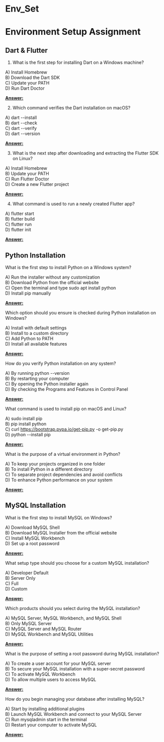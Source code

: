 # Env_Set

# Environment Setup Assignment

## Dart & Flutter

1. What is the first step for installing Dart on a Windows machine?

A) Install Homebrew\
B) Download the Dart SDK\
C) Update your PATH\
D) Run Dart Doctor

<ins>**Answer:**</ins>

2. Which command verifies the Dart installation on macOS?

A) dart --install\
B) dart --check\
C) dart --verify\
D) dart --version

<ins>**Answer:**</ins>

3. What is the next step after downloading and extracting the Flutter SDK on Linux?

A) Install Homebrew\
B) Update your PATH\
C) Run Flutter Doctor\
D) Create a new Flutter project

<ins>**Answer:**</ins>

4. What command is used to run a newly created Flutter app?

A) flutter start\
B) flutter build\
C) flutter run\
D) flutter init

<ins>**Answer:**</ins>


## Python Installation

What is the first step to install Python on a Windows system?

A) Run the installer without any customization\
B) Download Python from the official website\
C) Open the terminal and type sudo apt install python\
D) Install pip manually

<ins>**Answer:**</ins>

Which option should you ensure is checked during Python installation on Windows?

A) Install with default settings\
B) Install to a custom directory\
C) Add Python to PATH\
D) Install all available features

<ins>**Answer:**</ins>

How do you verify Python installation on any system?

A) By running python --version\
B) By restarting your computer\
C) By opening the Python installer again\
D) By checking the Programs and Features in Control Panel

<ins>**Answer:**</ins>

What command is used to install pip on macOS and Linux?

A) sudo install pip\
B) pip install python\
C) curl https://bootstrap.pypa.io/get-pip.py -o get-pip.py\
D) python --install pip

<ins>**Answer:**</ins>

What is the purpose of a virtual environment in Python?

A) To keep your projects organized in one folder\
B) To install Python in a different directory\
C) To separate project dependencies and avoid conflicts\
D) To enhance Python performance on your system

<ins>**Answer:**</ins>

## MySQL Installation

What is the first step to install MySQL on Windows?

A) Download MySQL Shell\
B) Download MySQL Installer from the official website\
C) Install MySQL Workbench\
D) Set up a root password

<ins>**Answer:**</ins>

What setup type should you choose for a custom MySQL installation?

A) Developer Default\
B) Server Only\
C) Full\
D) Custom

<ins>**Answer:**</ins>

Which products should you select during the MySQL installation?

A) MySQL Server, MySQL Workbench, and MySQL Shell\
B) Only MySQL Server\
C) MySQL Server and MySQL Router\
D) MySQL Workbench and MySQL Utilities

<ins>**Answer:**</ins>

What is the purpose of setting a root password during MySQL installation?

A) To create a user account for your MySQL server\
B) To secure your MySQL installation with a super-secret password\
C) To activate MySQL Workbench\
D) To allow multiple users to access MySQL

<ins>**Answer:**</ins>

How do you begin managing your database after installing MySQL?

A) Start by installing additional plugins\
B) Launch MySQL Workbench and connect to your MySQL Server\
C) Run mysqladmin start in the terminal\
D) Restart your computer to activate MySQL

<ins>**Answer:**</ins>
